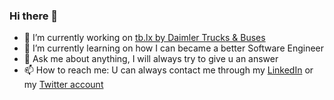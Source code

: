 ### Hi there 👋

- 🔭 I’m currently working on [tb.lx by Daimler Trucks & Buses](https://tblx.io/)
- 🌱 I’m currently learning on how I can became a better Software Engineer
- 💬 Ask me about anything, I will always try to give u an answer
- 📫 How to reach me: U can always contact me through my [LinkedIn](https://www.linkedin.com/in/renatompf) or my [Twitter account](https://twitter.com/renatompf)

